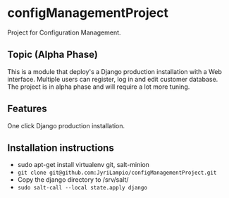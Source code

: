 # configManagementProject
Project for Configuration Management. 
## Topic (Alpha Phase)

This is a module that deploy's a Django production installation with a Web interface. Multiple users can register, log in and edit customer database. The project is in alpha phase and will require a lot more tuning. 

## Features

One click Django production installation.

## Installation instructions

- sudo apt-get install virtualenv git, salt-minion
- `git clone git@github.com:JyriLampio/configManagementProject.git`
- Copy the django directory to /srv/salt/
- `sudo salt-call --local state.apply django`
